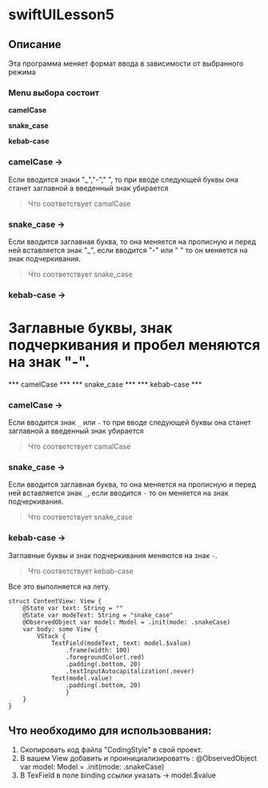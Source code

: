 # swiftUILesson5

## Описание

Эта программа меняет формат ввода в зависимости от выбранного режима
### Menu выбора состоит 
**camelCase**

**snake_case**

**kebab-case**

### camelCase -> 
Если вводится знаки "_","-"," ", то при вводе следующей буквы она станет заглавной а введенный знак убирается
> Что соответствует camalCase

### snake_case ->
Если вводится заглавная буква, то она меняется на прописную и перед ней вставляется знак "_", если вводится "-" или " " то он меняется на знак подчеркивания.
> Что соответствует snake_case

### kebab-case ->
Заглавные буквы, знак подчеркивания и пробел меняются на знак "-".
=======
*** camelCase ***
*** snake_case ***
*** kebab-case ***

### camelCase -> 
Если вводится знак `_` или `-` то при вводе следующей буквы она станет заглавной а введенный знак убирается
> Что соответствует camalCase

### snake_case ->
Если вводится заглавная буква, то она меняется на прописную и перед ней вставляется знак `_`, если вводится `-` то он меняется на знак подчеркивания.
> Что соответствует snake_case

### kebab-case ->
Заглавные буквы и знак подчеркивания меняются на знак `-`.

> Что соответствует kebab-case

Все это выполняется на лету.

```
struct ContentView: View {
    @State var text: String = ""
    @State var modeText: String = "snake_case"
    @ObservedObject var model: Model = .init(mode: .snakeCase)
    var body: some View {
        VStack {
            TextField(modeText, text: model.$value)
                .frame(width: 100)
                .foregroundColor(.red)
                .padding(.bottom, 20)
                .textInputAutocapitalization(.never)
            Text(model.value)
                .padding(.bottom, 20)
                }
    }
}
```

## Что необходимо для использоввания:

1. Скопировать код файла "CodingStyle" в свой проект.
2. В вашем View добавить и проинициализироватть : @ObservedObject var model: Model = .init(mode: .snakeCase)
3. В TexField в поле binding cсылки указать -> model.$value
